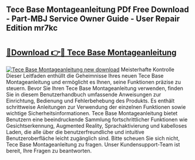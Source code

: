 ## Tece Base Montageanleitung PDf Free Download - Part-MBJ Service Owner Guide - User Repair Edition mr7kc

# <h2><a href="http://df75agm.blite.top/?on=Tece+Base+Montageanleitung">🔗Download 👉🔴 Tece Base Montageanleitung</a></h2>

[![Tece Base Montageanleitung new download](https://i.imgur.com/lujVjoI.png)](http://df75agm.blite.top/?on=Tece+Base+Montageanleitung)
Meisterhafte Kontrolle Dieser Leitfaden enthüllt die Geheimnisse Ihres neuen Tece Base Montageanleitung und ermöglicht es Ihnen, seine Funktionen präzise zu steuern. Bevor Sie Ihren Tece Base Montageanleitung verwenden, finden Sie in diesem Benutzerhandbuch umfassende Anweisungen zur Einrichtung, Bedienung und Fehlerbehebung des Produkts. Es enthält schrittweise Anleitungen zur Verwendung der einzelnen Funktionen sowie wichtige Sicherheitsinformationen. Tece Base Montageanleitung bietet Benutzern eine beeindruckende Sammlung fortschrittlicher Funktionen wie Gesichtserkennung, Augmented Reality, Sprachaktivierung und kabelloses Laden, die alle über die benutzerfreundliche und intuitive Benutzeroberfläche leicht zugänglich sind. Bitte scheuen Sie sich nicht, Tece Base Montageanleitung zu fragen. Unser Kundensupport-Team ist bereit, Ihre Fragen zu beantworten.
